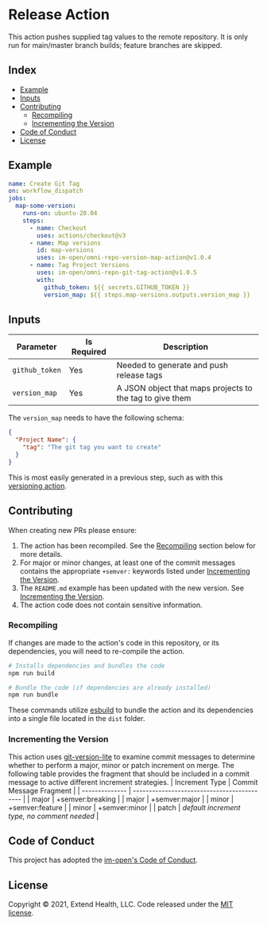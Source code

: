# Release Action

This action pushes supplied tag values to the remote repository. It is only run for main/master branch builds; feature branches are skipped.
    
## Index 

- [Example](#example)
- [Inputs](#inputs)
- [Contributing](#contributing)
  - [Recompiling](#recompiling)
  - [Incrementing the Version](#incrementing-the-version)
- [Code of Conduct](#code-of-conduct)
- [License](#license)

## Example

```yml
name: Create Git Tag
on: workflow_dispatch
jobs:
  map-some-version:
    runs-on: ubuntu-20.04
    steps:
      - name: Checkout
        uses: actions/checkout@v3
      - name: Map versions
        id: map-versions
        uses: im-open/omni-repo-version-map-action@v1.0.4
      - name: Tag Project Versions
        uses: im-open/omni-repo-git-tag-action@v1.0.5
        with:
          github_token: ${{ secrets.GITHUB_TOKEN }}
          version_map: ${{ steps.map-versions.outputs.version_map }}
```

## Inputs

| Parameter      | Is Required | Description                                              |
| -------------- | ----------- | -------------------------------------------------------- |
| `github_token` | Yes         | Needed to generate and push release tags                 |
| `version_map`  | Yes         | A JSON object that maps projects to the tag to give them |

The `version_map` needs to have the following schema:

```json
{
  "Project Name": {
    "tag": "The git tag you want to create"
  }
}
```

This is most easily generated in a previous step, such as with this [versioning action](https://github.com/im-open/omni-repo-version-map-action).

## Contributing

When creating new PRs please ensure:
1. The action has been recompiled.  See the [Recompiling](#recompiling) section below for more details.
2. For major or minor changes, at least one of the commit messages contains the appropriate `+semver:` keywords listed under [Incrementing the Version](#incrementing-the-version).
3. The `README.md` example has been updated with the new version.  See [Incrementing the Version](#incrementing-the-version).
4. The action code does not contain sensitive information.

### Recompiling

If changes are made to the action's code in this repository, or its dependencies, you will need to re-compile the action.

```sh
# Installs dependencies and bundles the code
npm run build

# Bundle the code (if dependencies are already installed)
npm run bundle
```

These commands utilize [esbuild](https://esbuild.github.io/getting-started/#bundling-for-node) to bundle the action and
its dependencies into a single file located in the `dist` folder.

### Incrementing the Version

This action uses [git-version-lite] to examine commit messages to determine whether to perform a major, minor or patch increment on merge.  The following table provides the fragment that should be included in a commit message to active different increment strategies.
| Increment Type | Commit Message Fragment                     |
| -------------- | ------------------------------------------- |
| major          | +semver:breaking                            |
| major          | +semver:major                               |
| minor          | +semver:feature                             |
| minor          | +semver:minor                               |
| patch          | *default increment type, no comment needed* |

## Code of Conduct

This project has adopted the [im-open's Code of Conduct](https://github.com/im-open/.github/blob/master/CODE_OF_CONDUCT.md).

## License

Copyright &copy; 2021, Extend Health, LLC. Code released under the [MIT license](LICENSE).

[git-version-lite]: https://github.com/im-open/git-version-lite
